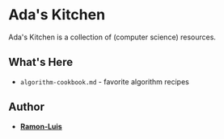 # Ada's Kitchen

Ada's Kitchen is a collection of (computer science) resources.

## What's Here  

* `algorithm-cookbook.md` - favorite algorithm recipes  

## Author

* [**Ramon-Luis**](https://github.com/ramon-luis) 

